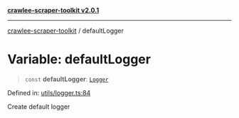 [**crawlee-scraper-toolkit v2.0.1**](../README.md)

***

[crawlee-scraper-toolkit](../globals.md) / defaultLogger

# Variable: defaultLogger

> `const` **defaultLogger**: [`Logger`](../interfaces/Logger.md)

Defined in: [utils/logger.ts:84](https://github.com/devalexanderdaza/crawlee-scraper-toolkit/blob/main/src/utils/logger.ts#L84)

Create default logger
